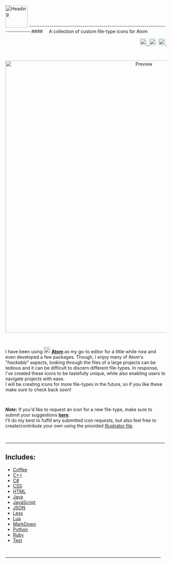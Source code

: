 <img src="https://cloud.githubusercontent.com/assets/16360374/22404140/a46933d4-e5df-11e6-9d13-00cb87228bff.png" height="70" Title="Heading"/>  
------------------------------------------------------------------------------  
####&nbsp;&nbsp;&nbsp;&nbsp; A collection of custom file-type icons for Atom
<p align="right">
    <a href="https://opensource.org/licenses/MIT">
		<img src="https://img.shields.io/apm/l/atomic-monokai-syntax.svg?" height="21" title="License">&nbsp;
	</a>
    <span class="badge-paypal"><a href="https://www.paypal.com/cgi-bin/webscr?cmd=_s-xclick&hosted_button_id=E6RKPR34SH6CU" title="Donate to this project using Paypal">
        <img src="https://img.shields.io/badge/paypal-donate-yellow.svg" height="21" title="Donate"></a></span>&nbsp;
    <a href="https://atom.io/themes/atomic-monokai-syntax">
		<img src="https://badges.frapsoft.com/os/v1/open-source.svg?v=103" height="21" title="Open Source">&nbsp;
	</a>
</p>

<br>
    <p align="center">
        <img src="https://cloud.githubusercontent.com/assets/16360374/22404141/a479769a-e5df-11e6-9329-b65c934a9448.png" width="850" title="Preview"/>
    <p/>
<br>

I have been using <img src="https://cloud.githubusercontent.com/assets/16360374/17991222/82596480-6af1-11e6-9c96-3e2996a8be5a.png" width="20"/> **[Atom]** as my go-to editor for a little while now and even developed a few packages. Though, I enjoy many of Atom's "*hackable*" aspects, looking through the files of a large projects can be tedious and it can be difficult to discern different file-types. In response, I've created these icons to be tastefully unique, while also enabling users to navigate projects with ease.  
I will be creating icons for more file-types in the future, so if you like these make sure to check back soon!  

<br>

  ***Note:*** If you'd like to request an icon for a new file-type, make sure to submit your suggestions [**here**](https://github.com/JonSn0w/Atom-FileType-Icons/Issues).  
  I'll do my best to fulfill any submitted icon requests, but also feel free to create/contribute your own using the provided [Illustrator file](https://github.com/JonSn0w/Atom-FileType-Icons/blob/master/AI/AtomFileIcons.ai).

<br>
______________________________________________________________________________  

## Includes:
  * [Coffee](https://github.com/JonSn0w/Atom-FileType-Icons/blob/master/PNG/coffee.png)    
  * [C++](https://github.com/JonSn0w/Atom-FileType-Icons/blob/master/PNG/cpp.png)  
  * [C#](https://github.com/JonSn0w/Atom-FileType-Icons/blob/master/PNG/csharp.png)  
  * [CSS](https://github.com/JonSn0w/Atom-FileType-Icons/blob/master/PNG/css.png)  
  * [HTML](https://github.com/JonSn0w/Atom-FileType-Icons/blob/master/PNG/html.png)  
  * [Java](https://github.com/JonSn0w/Atom-FileType-Icons/blob/master/PNG/java.png)  
  * [JavaScript](https://github.com/JonSn0w/Atom-FileType-Icons/blob/master/PNG/js.png)  
  * [JSON](https://github.com/JonSn0w/Atom-FileType-Icons/blob/master/PNG/json.png)  
  * [Less](https://github.com/JonSn0w/Atom-FileType-Icons/blob/master/PNG/less.png)  
  * [Lua](https://github.com/JonSn0w/Atom-FileType-Icons/blob/master/PNG/lua.png)  
  * [MarkDown](https://github.com/JonSn0w/Atom-FileType-Icons/blob/master/PNG/md.png)  
  * [Python](https://github.com/JonSn0w/Atom-FileType-Icons/blob/master/PNG/py.png)  
  * [Ruby](https://github.com/JonSn0w/Atom-FileType-Icons/blob/master/PNG/ruby.png)  
  * [Text](https://github.com/JonSn0w/Atom-FileType-Icons/blob/master/PNG/txt.png)  

<br>    
____________________________________________________________________________  


<!------------------------------- Links ------------------------------------->

[Atom]: https://atom.io
